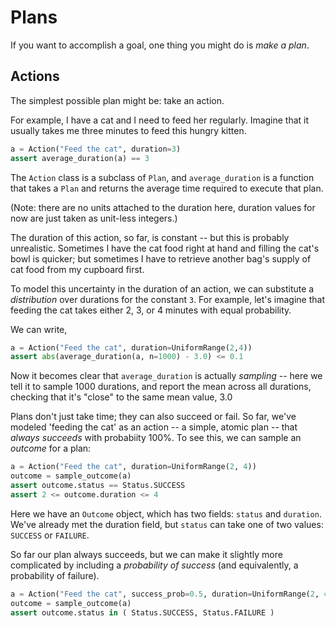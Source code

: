 # Plans 

If you want to accomplish a goal, one thing you might do is _make a plan_.  

## Actions 

The simplest possible plan might be: take an action. 

For example, I have a cat and I need to feed her regularly.  Imagine that it usually takes me three minutes to feed this hungry kitten.  

```python
a = Action("Feed the cat", duration=3) 
assert average_duration(a) == 3 
```

The `Action` class is a subclass of `Plan`, and `average_duration` is a function that takes a `Plan` and returns the average time required to execute that plan.  

(Note: there are no units attached to the duration here, duration values for now are just taken as unit-less integers.) 

The duration of this action, so far, is constant -- but this is probably unrealistic.  Sometimes I have the cat food right at hand and filling the cat's bowl is quicker; but sometimes I have to retrieve another bag's supply of cat food from my cupboard first.  

To model this uncertainty in the duration of an action, we can substitute a _distribution_ over durations for the constant `3`.  For example, let's imagine that feeding the cat takes either 2, 3, or 4 minutes with equal probability.  

We can write, 

```python
a = Action("Feed the cat", duration=UniformRange(2,4))
assert abs(average_duration(a, n=1000) - 3.0) <= 0.1
```
Now it becomes clear that `average_duration` is actually _sampling_ -- here we tell it to sample 1000 durations, and report the mean across all durations, checking that it's "close" to the same mean value, 3.0

Plans don't just take time; they can also succeed or fail.  So far, we've modeled 'feeding the cat' as an action -- a simple, atomic plan -- that _always succeeds_ with probabiity 100%.  To see this, we can sample an _outcome_ for a plan: 

```python
a = Action("Feed the cat", duration=UniformRange(2, 4)) 
outcome = sample_outcome(a) 
assert outcome.status == Status.SUCCESS
assert 2 <= outcome.duration <= 4
```

Here we have an `Outcome` object, which has two fields: `status` and `duration`.  We've already met the duration field, but `status` can take one of two values: `SUCCESS` or `FAILURE`.  

So far our plan always succeeds, but we can make it slightly more complicated by including a _probability of success_ (and equivalently, a probability of failure).  

```python
a = Action("Feed the cat", success_prob=0.5, duration=UniformRange(2, 4)) 
outcome = sample_outcome(a) 
assert outcome.status in ( Status.SUCCESS, Status.FAILURE ) 
```

